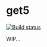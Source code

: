 get5
===========================

[![Build status](http://ci.splewis.net/job/get5/badge/icon)](http://ci.splewis.net/job/get5/)

WIP...
